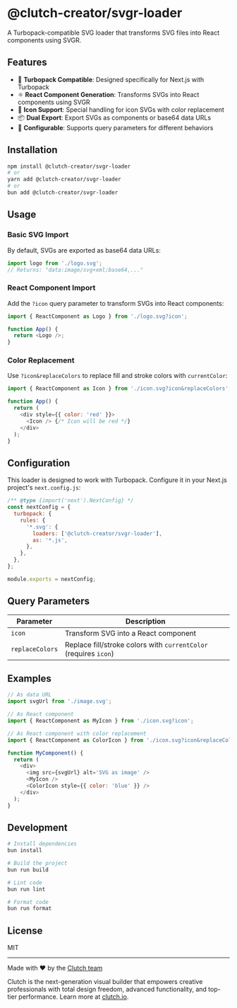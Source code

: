 # @clutch-creator/svgr-loader

A Turbopack-compatible SVG loader that transforms SVG files into React components using SVGR.

## Features

- 🚀 **Turbopack Compatible**: Designed specifically for Next.js with Turbopack
- ⚛️ **React Component Generation**: Transforms SVGs into React components using SVGR
- 🎨 **Icon Support**: Special handling for icon SVGs with color replacement
- 📦 **Dual Export**: Export SVGs as components or base64 data URLs
- 🔧 **Configurable**: Supports query parameters for different behaviors

## Installation

```bash
npm install @clutch-creator/svgr-loader
# or
yarn add @clutch-creator/svgr-loader
# or
bun add @clutch-creator/svgr-loader
```

## Usage

### Basic SVG Import

By default, SVGs are exported as base64 data URLs:

```javascript
import logo from './logo.svg';
// Returns: "data:image/svg+xml;base64,..."
```

### React Component Import

Add the `?icon` query parameter to transform SVGs into React components:

```javascript
import { ReactComponent as Logo } from './logo.svg?icon';

function App() {
  return <Logo />;
}
```

### Color Replacement

Use `?icon&replaceColors` to replace fill and stroke colors with `currentColor`:

```javascript
import { ReactComponent as Icon } from './icon.svg?icon&replaceColors';

function App() {
  return (
    <div style={{ color: 'red' }}>
      <Icon /> {/* Icon will be red */}
    </div>
  );
}
```

## Configuration

This loader is designed to work with Turbopack. Configure it in your Next.js project's `next.config.js`:

```javascript
/** @type {import('next').NextConfig} */
const nextConfig = {
  turbopack: {
    rules: {
      '*.svg': {
        loaders: ['@clutch-creator/svgr-loader'],
        as: '*.js',
      },
    },
  },
};

module.exports = nextConfig;
```

## Query Parameters

| Parameter       | Description                                                      |
| --------------- | ---------------------------------------------------------------- |
| `icon`          | Transform SVG into a React component                             |
| `replaceColors` | Replace fill/stroke colors with `currentColor` (requires `icon`) |

## Examples

```javascript
// As data URL
import svgUrl from './image.svg';

// As React component
import { ReactComponent as MyIcon } from './icon.svg?icon';

// As React component with color replacement
import { ReactComponent as ColorIcon } from './icon.svg?icon&replaceColors';

function MyComponent() {
  return (
    <div>
      <img src={svgUrl} alt='SVG as image' />
      <MyIcon />
      <ColorIcon style={{ color: 'blue' }} />
    </div>
  );
}
```

## Development

```bash
# Install dependencies
bun install

# Build the project
bun run build

# Lint code
bun run lint

# Format code
bun run format
```

## License

MIT

---

Made with ❤️ by the [Clutch team](https://clutch.io)

Clutch is the next-generation visual builder that empowers creative professionals with total design freedom, advanced functionality, and top-tier performance. Learn more at [clutch.io](https://clutch.io).
